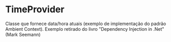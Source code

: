 # TimeProvider
Classe que fornece data/hora atuais (exemplo de implementação do padrão Ambient Context). Exemplo retirado do livro "Dependency Injection in .Net" (Mark Seemann)
